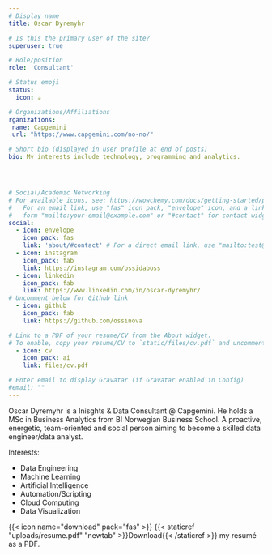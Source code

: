 ```yaml
---
# Display name
title: Oscar Dyremyhr

# Is this the primary user of the site?
superuser: true

# Role/position
role: 'Consultant'

# Status emoji
status:
  icon: ☕️

# Organizations/Affiliations
rganizations:
 name: Capgemini
 url: "https://www.capgemini.com/no-no/"

# Short bio (displayed in user profile at end of posts)
bio: My interests include technology, programming and analytics.




# Social/Academic Networking
# For available icons, see: https://wowchemy.com/docs/getting-started/page-builder/#icons
#   For an email link, use "fas" icon pack, "envelope" icon, and a link in the
#   form "mailto:your-email@example.com" or "#contact" for contact widget.
social:
  - icon: envelope
    icon_pack: fas
    link: 'about/#contact' # For a direct email link, use "mailto:test@example.org".
  - icon: instagram
    icon_pack: fab
    link: https://instagram.com/ossidaboss
  - icon: linkedin
    icon_pack: fab
    link: https://www.linkedin.com/in/oscar-dyremyhr/
# Uncomment below for Github link
  - icon: github
    icon_pack: fab
    link: https://github.com/ossinova

# Link to a PDF of your resume/CV from the About widget.
# To enable, copy your resume/CV to `static/files/cv.pdf` and uncomment the lines below.
  - icon: cv
    icon_pack: ai
    link: files/cv.pdf

# Enter email to display Gravatar (if Gravatar enabled in Config)
#email: ""
---
```


Oscar Dyremyhr is a Inisghts & Data Consultant @ Capgemini. He holds a MSc in Business Analytics from BI Norwegian Business School. A proactive, energetic, team-oriented and social person aiming to become a skilled data engineer/data analyst.

Interests:
- Data Engineering
- Machine Learning
- Artificial Intelligence
- Automation/Scripting
- Cloud Computing
- Data Visualization

{{< icon name="download" pack="fas" >}} {{< staticref "uploads/resume.pdf" "newtab" >}}Download{{< /staticref >}} my resumé as a PDF.
